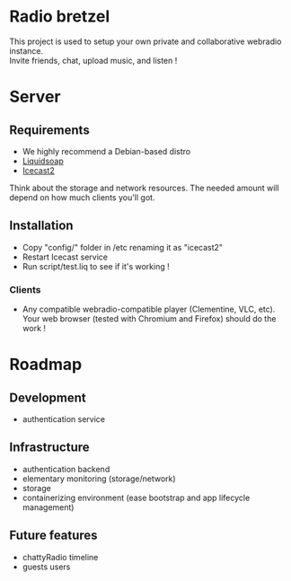 # Radio bretzel

This project is used to setup your own private and collaborative webradio instance.  
Invite friends, chat, upload music, and listen !

# Server
## Requirements
* We highly recommend a Debian-based distro
* [Liquidsoap](http://savonet.sourceforge.net/download.html "Official LiquidSoap's repository (sourceforge)")
* [Icecast2](http://http://icecast.org/download/ "Official Icecast2 website")

Think about the storage and network resources. The needed amount will depend on how much clients you'll got.

## Installation

* Copy  "config/" folder in /etc renaming it as "icecast2"
* Restart Icecast service
* Run script/test.liq to see if it's working !

### Clients
* Any compatible webradio-compatible player (Clementine, VLC, etc). Your web browser (tested with Chromium and Firefox) should do the work !


# Roadmap
## Development
* authentication service

## Infrastructure
* authentication backend
* elementary monitoring (storage/network)
* storage
* containerizing environment (ease bootstrap and app lifecycle management)

## Future features
* chattyRadio timeline
* guests users
